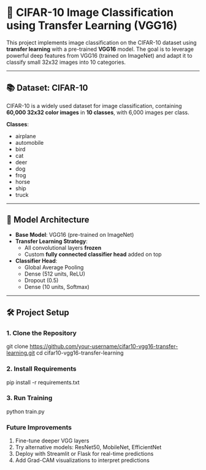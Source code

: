 # 🧠 CIFAR-10 Image Classification using Transfer Learning (VGG16)

This project implements image classification on the CIFAR-10 dataset using **transfer learning** with a pre-trained **VGG16** model. The goal is to leverage powerful deep features from VGG16 (trained on ImageNet) and adapt it to classify small 32x32 images into 10 categories.

---

## 📚 Dataset: CIFAR-10
CIFAR-10 is a widely used dataset for image classification, containing **60,000 32x32 color images** in **10 classes**, with 6,000 images per class.

**Classes**:
- airplane
- automobile
- bird
- cat
- deer
- dog
- frog
- horse
- ship
- truck

---

## 🔧 Model Architecture

- **Base Model**: VGG16 (pre-trained on ImageNet)
- **Transfer Learning Strategy**:
  - All convolutional layers **frozen**
  - Custom **fully connected classifier head** added on top
- **Classifier Head**:
  - Global Average Pooling
  - Dense (512 units, ReLU)
  - Dropout (0.5)
  - Dense (10 units, Softmax)

---

## 🛠️ Project Setup

### 1. Clone the Repository
git clone https://github.com/your-username/cifar10-vgg16-transfer-learning.git
cd cifar10-vgg16-transfer-learning

### 2. Install Requirements
pip install -r requirements.txt

### 3. Run Training
python train.py

### Future Improvements
1. Fine-tune deeper VGG layers
2. Try alternative models: ResNet50, MobileNet, EfficientNet
3. Deploy with Streamlit or Flask for real-time predictions
4. Add Grad-CAM visualizations to interpret predictions
